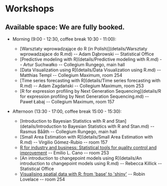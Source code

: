 # Workshops

## Available space: We are fully booked.

* Morning (9:00 - 12:30, coffee break 10:30 - 11:00):
    + [Warsztaty wprowadzające do R (in Polish)](details/Warsztaty wprowadzajace do R.md) -- Adam Dąbrowski -- Statistical Office
    + [Predictive modeling with R](details/Predictive modeling with R.md) -- Artur Suchwałko -- Collegium Rungego, main hall 
    + [Data Visualization using R](details/Data Visualization using R.md) -- Matthias Templ -- Collegium Maximum, room 254
    + [Time series forecasting with R](details/Time series forecasting with R.md) -- Adam Zagdański -- Collegium Maximum, room 253
    + [R for expression profiling by Next Generation Sequencing](details/R for expression profiling by Next Generation Sequencing.md) -- Paweł Łabaj -- Collegium Maximum, room 157

* Afternoon (13:30 - 17:00, coffee break 15:00 - 15:30):
    +  [Introduction to Bayesian Statistics with R and Stan](details/Introduction to Bayesian Statistics with R and Stan.md) -- Rasmus Bååth -- Collegium Rungego, main hall
    +  [Small Area Estimation with R](details/Small Area Estimation with R.md) -- Virgilio Gómez-Rubio -- room 157
    +  [R for industry and business: Statistical tools for quality control and improvement](details/R%20for%20industry%20and%20business:%20Statistical%20tools%20for%20quality%20control%20and%20improvement.md) -- Emilio L. Cano -- room 253 
    +  [An introduction to changepoint models using R](details/An introduction to changepoint models using R.md) -- Rebecca Killick -- Statistical Office
    +  [Visualising spatial data with R: from 'base' to 'shiny'](details/Visualising%20spatial%20data%20with%20R:%20from%20'base'%20to%20'shiny'.md) -- Robin Lovelace -- room 254
